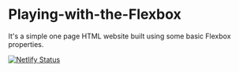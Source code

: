# Playing-with-the-Flexbox
It's a simple one page HTML website built using some basic Flexbox properties.

[![Netlify Status](https://api.netlify.com/api/v1/badges/9a5ca0e1-0a8d-4477-957d-7dc5f9de259d/deploy-status)](https://app.netlify.com/sites/playing-with-the-flexbox/deploys)
